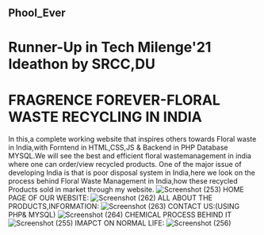 ## Phool_Ever 
# Runner-Up in Tech Milenge'21 Ideathon by SRCC,DU
# FRAGRENCE FOREVER-FLORAL WASTE RECYCLING IN INDIA
In this,a complete working website that inspires others towards Floral waste in India,with Forntend in HTML,CSS,JS &amp; Backend in PHP Database MYSQL.We will see the best and efficient floral wastemanagement in india where one can order/view recycled products.
One of the major issue of developing India is that is poor disposal system in India,here we look on the process behind Floral Waste Management in India,how these recycled Products sold in market through my website.
![Screenshot (253)](https://user-images.githubusercontent.com/78752052/128878910-1c4b50bf-7c1e-4da5-82fd-67faf3090c5b.png)
HOME PAGE OF OUR WEBSITE:
![Screenshot (262)](https://user-images.githubusercontent.com/78752052/128878954-c9595bba-eec4-4a43-9216-889015f13c99.png)
ALL ABOUT THE PRODUCTS,INFORMATION:
![Screenshot (263)](https://user-images.githubusercontent.com/78752052/128878975-7d160c38-a06b-4846-924a-2bd77455433a.png)
CONTACT US:(USING PHP& MYSQL)
![Screenshot (264)](https://user-images.githubusercontent.com/78752052/128879014-c694adc6-9da9-4adf-96ae-53e4953e6551.png)
CHEMICAL PROCESS BEHIND IT
![Screenshot (255)](https://user-images.githubusercontent.com/78752052/128879068-9ac6750a-b890-4a57-9c53-1485e55b0a68.png)
IMAPCT ON NORMAL LIFE:
![Screenshot (256)](https://user-images.githubusercontent.com/78752052/128879104-406030e3-2e65-4585-bf04-e149aad2f7e6.png)



